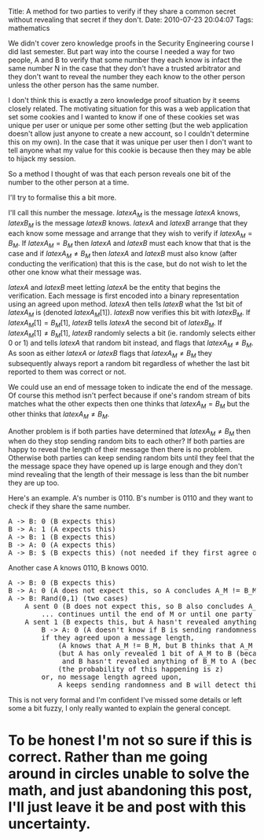 Title: A method for two parties to verify if they share a common secret without revealing that secret if they don't.
Date: 2010-07-23 20:04:07
Tags: mathematics

We didn't cover zero knowledge proofs in the Security Engineering course I did last semester. But part way into the course I needed a way for two people, A and B  to verify that some number they each know is infact the same number N in the case that they don't have a trusted arbitrator and they don't want to reveal the number they each know to the other person unless the other person has the same number.

I don't think this is exactly a zero knowledge proof situation by it seems closely related.  The motivating situation for this was a web application that set some cookies and I wanted to know if one of these cookies set was unique per user or unique per some other setting (but the web application doesn't allow just anyone to create a new account, so I couldn't determine this on my own). In the case that it was unique per user then I don't want to tell anyone what my value for this cookie is because then they may be able to hijack my session.

So a method I thought of was that each person reveals one bit of the number to the other person at a time.

I'll try to formalise this a bit more.

I'll call this number the message. $latex A_M$ is the message $latex A$ knows, $latex B_M$ is the message $latex B$ knows. $latex A$ and $latex B$ arrange that they each know some message and arrange that they wish to verify if $latex A_M = B_M$. If $latex A_M = B_M$ then $latex A$ and $latex B$ must each know that that is the case and if $latex A_M \ne B_M$ then $latex A$ and $latex B$ must also know (after conducting the verification) that this is the case, but do not wish to let the other one know what their message was.

$latex A$ and $latex B$ meet letting $latex A$ be the entity that begins the verification. Each message is first encoded into a binary representation using an agreed upon method. $latex A$ then tells $latex B$ what the 1st bit of $latex A_M$ is (denoted $latex A_M \left [1\right ]$). $latex B$ now verifies this bit with $latex B_M$. If $latex A_M \left [1\right ] = B_M \left [1\right ]$, $latex B$ tells $latex A$ the second bit of $latex B_M$. If $latex A_M \left [1\right ] \ne B_M \left [1\right ]$, $latex B$ randomly selects a bit (ie. randomly selects either 0 or 1) and tells $latex A$ that random bit instead, and flags that $latex A_M \ne B_M$. As soon as either $latex A$ or $latex B$ flags that $latex A_M \ne B_M$ they subsequently always report a random bit regardless of whether the last bit reported to them was correct or not.

We could use an end of message token to indicate the end of the message. Of course this method isn't perfect because if one's random stream of bits matches what the other expects then one thinks that $latex A_M = B_M$ but the other thinks that $latex A_M \ne B_M$.

Another problem is if both parties have determined that $latex A_M \ne B_M$ then when do they stop sending random bits to each other? If both parties are happy to reveal the length of their message then there is no problem. Otherwise both parties can keep sending random bits until they feel that the the message space they have opened up is large enough and they don't mind revealing that the length of their message is less than the bit number they are up too.

Here's an example. A's number is 0110. B's number is 0110 and they want to check if they share the same number.
<pre>A -&gt; B: 0 (B expects this)
B -&gt; A: 1 (A expects this)
A -&gt; B: 1 (B expects this)
B -&gt; A: 0 (A expects this)
A -&gt; B: $ (B expects this) (not needed if they first agree on revealing the message length)
</pre>
Another case A knows 0110, B knows 0010.
<pre>A -&gt; B: 0 (B expects this)
B -&gt; A: 0 (A does not expect this, so A concludes A_M != B_M, and subsequently sends randomness)
A -&gt; B: Rand(0,1) (two cases)
    A sent 0 (B does not expect this, so B also concludes A_M != B_M, and subsequently sends randomness)
        ... continues until the end of M or until one party stops sending randomness.
    A sent 1 (B expects this, but A hasn't revealed anything as they made a random selection)
        B -&gt; A: 0 (A doesn't know if B is sending randomness or not)
        if they agreed upon a message length,
            (A knows that A_M != B_M, but B thinks that A_M == B_M)
            (but A has only revealed 1 bit of A_M to B (because B doesn't know if A was sending A_M or randomness after the 1st bit),
             and B hasn't revealed anything of B_M to A (because A doesn't know if B was sending randomness))#
            (the probability of this happening is z)
        or, no message length agreed upon,
            A keeps sending randomness and B will detect this (because B is expecting the end of stream token and didn't get it), so they both know that A_M != B_M.
</pre>
This is not very formal and I'm confident I've missed some details or left some a bit fuzzy, I only really wanted to explain the general concept.

# To be honest I'm not so sure if this is correct. Rather than me going around in circles unable to solve the math, and just abandoning this post, I'll just leave it be and post with this uncertainty.